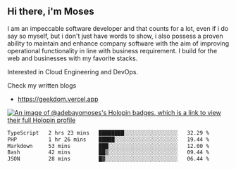 ## Hi there, i'm Moses

I am an impeccable software developer and that counts for a lot, even if i do say so myself, but i don't just have words to show, i also possess a proven ability to maintain and enhance company software with the aim of improving operational functionality in line with business requirement. I build for the web and businesses with my favorite stacks.

Interested in Cloud Engineering and DevOps.

Check my written blogs
- https://geekdom.vercel.app

[![An image of @adebayomoses's Holopin badges, which is a link to view their full Holopin profile](https://holopin.me/adebayomoses)](https://holopin.io/@adebayomoses)

<!--START_SECTION:waka-->

```txt
TypeScript   2 hrs 23 mins   ████████░░░░░░░░░░░░░░░░░   32.29 %
PHP          1 hr 26 mins    █████░░░░░░░░░░░░░░░░░░░░   19.44 %
Markdown     53 mins         ███░░░░░░░░░░░░░░░░░░░░░░   12.00 %
Bash         42 mins         ██▒░░░░░░░░░░░░░░░░░░░░░░   09.44 %
JSON         28 mins         █▓░░░░░░░░░░░░░░░░░░░░░░░   06.44 %
```

<!--END_SECTION:waka-->
